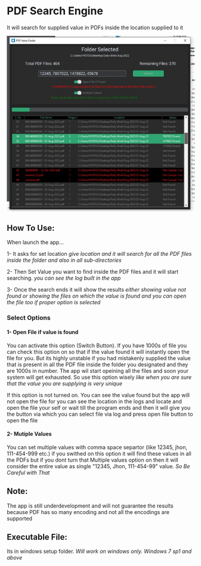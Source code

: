 # PDF Search Engine
 It will search for supplied value in PDFs inside the location supplied to it

![alt text](https://github.com/xerone9/PDF-Value-Finder/blob/main/photo.jpeg)

## How To Use:
When launch the app...

1- It asks for set location _give location and it will search for all the PDF files inside the folder and also in all sub-directories_

2- Then Set Value you want to find inside the PDF files and it will start searching. _you can see the log built in the app_

3- Once the search ends it will show the results _either showing value not found or showing the files on which the value is found and you can open the file too if proper option is selected_


### Select Options

#### 1- Open File if value is found

You can activate this option (Switch Button). If you have 1000s of file you can check this option on so that if the value found it will instantly open the file for you. But its highly unstable if you had mistakenly supplied the value that is present in all the PDF file inside the folder you designated and they are 1000s in number. The app wil start opeining all the files and soon your system will get exhausted. So use this option wisely _like when you are sure that the value you are supplying is very unique_

If this option is not turned on. You can see the value found but the app will not open the file for you can see the location in the logs and locate and open the file your self or wait till the program ends and then it will give you the button via which you can select file via log and press open file button to open the file

#### 2- Mutiple Values

You can set multiple values with comma space separtor (like 12345, jhon, 111-454-999 etc.) if you swithed on this option it will find these values in all the PDFs but if you dont turn that Multiple values option on then it will consider the entire value as single "12345, Jhon, 111-454-99" value. _So Be Careful with That_

## Note:
The app is still underdevelopment and will not guarantee the results because PDF has so many encoding and not all the encodings are supported


## Executable File:
Its in windows setup folder. _Will work on windows only. Windows 7 sp1 and above_
